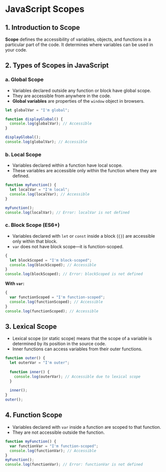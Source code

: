 # JavaScript Scopes

## 1. Introduction to Scope
**Scope** defines the accessibility of variables, objects, and functions in a particular part of the code. It determines where variables can be used in your code.

## 2. Types of Scopes in JavaScript

### a. Global Scope
- Variables declared outside any function or block have global scope.
- They are accessible from anywhere in the code.
- **Global variables** are properties of the `window` object in browsers.

```javascript
let globalVar = "I'm global";

function displayGlobal() {
  console.log(globalVar); // Accessible
}

displayGlobal();
console.log(globalVar); // Accessible
```

### b. Local Scope
- Variables declared within a function have local scope.
- These variables are accessible only within the function where they are defined.

```javascript
function myFunction() {
  let localVar = "I'm local";
  console.log(localVar); // Accessible
}

myFunction();
console.log(localVar); // Error: localVar is not defined
```

### c. Block Scope (ES6+)
- Variables declared with `let` or `const` inside a block (`{}`) are accessible only within that block.
- `var` does not have block scope—it is function-scoped.

```javascript
{
  let blockScoped = "I'm block-scoped";
  console.log(blockScoped); // Accessible
}
console.log(blockScoped); // Error: blockScoped is not defined
```

**With `var`:**

```javascript
{
  var functionScoped = "I'm function-scoped";
  console.log(functionScoped); // Accessible
}
console.log(functionScoped); // Accessible
```

## 3. Lexical Scope
- Lexical scope (or static scope) means that the scope of a variable is determined by its position in the source code.
- Inner functions can access variables from their outer functions.

```javascript
function outer() {
  let outerVar = "I'm outer";
  
  function inner() {
    console.log(outerVar); // Accessible due to lexical scope
  }
  
  inner();
}
outer();
```

## 4. Function Scope
- Variables declared with `var` inside a function are scoped to that function.
- They are not accessible outside the function.

```javascript
function myFunction() {
  var functionVar = "I'm function-scoped";
  console.log(functionVar); // Accessible
}
myFunction();
console.log(functionVar); // Error: functionVar is not defined
```